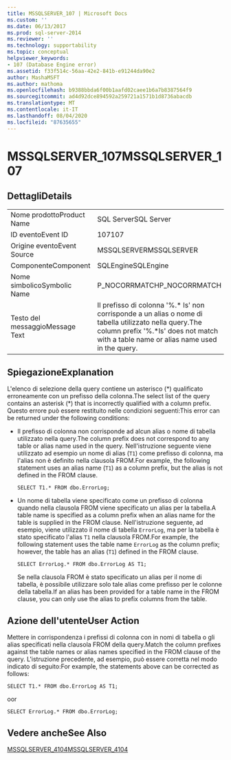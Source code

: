 ```yaml
---
title: MSSQLSERVER_107 | Microsoft Docs
ms.custom: ''
ms.date: 06/13/2017
ms.prod: sql-server-2014
ms.reviewer: ''
ms.technology: supportability
ms.topic: conceptual
helpviewer_keywords:
- 107 (Database Engine error)
ms.assetid: f33f514c-56aa-42e2-841b-e91244da90e2
author: MashaMSFT
ms.author: mathoma
ms.openlocfilehash: b9388bbda6f00b1aafd02caee1b6a7b8387564f9
ms.sourcegitcommit: ad4d92dce894592a259721a1571b1d8736abacdb
ms.translationtype: MT
ms.contentlocale: it-IT
ms.lasthandoff: 08/04/2020
ms.locfileid: "87635655"
---
```

# <a name="mssqlserver_107"></a><span data-ttu-id="8f823-102">MSSQLSERVER_107</span><span class="sxs-lookup"><span data-stu-id="8f823-102">MSSQLSERVER_107</span></span>
    
## <a name="details"></a><span data-ttu-id="8f823-103">Dettagli</span><span class="sxs-lookup"><span data-stu-id="8f823-103">Details</span></span>  
  
|||  
|-|-|  
|<span data-ttu-id="8f823-104">Nome prodotto</span><span class="sxs-lookup"><span data-stu-id="8f823-104">Product Name</span></span>|<span data-ttu-id="8f823-105">SQL Server</span><span class="sxs-lookup"><span data-stu-id="8f823-105">SQL Server</span></span>|  
|<span data-ttu-id="8f823-106">ID evento</span><span class="sxs-lookup"><span data-stu-id="8f823-106">Event ID</span></span>|<span data-ttu-id="8f823-107">107</span><span class="sxs-lookup"><span data-stu-id="8f823-107">107</span></span>|  
|<span data-ttu-id="8f823-108">Origine evento</span><span class="sxs-lookup"><span data-stu-id="8f823-108">Event Source</span></span>|<span data-ttu-id="8f823-109">MSSQLSERVER</span><span class="sxs-lookup"><span data-stu-id="8f823-109">MSSQLSERVER</span></span>|  
|<span data-ttu-id="8f823-110">Componente</span><span class="sxs-lookup"><span data-stu-id="8f823-110">Component</span></span>|<span data-ttu-id="8f823-111">SQLEngine</span><span class="sxs-lookup"><span data-stu-id="8f823-111">SQLEngine</span></span>|  
|<span data-ttu-id="8f823-112">Nome simbolico</span><span class="sxs-lookup"><span data-stu-id="8f823-112">Symbolic Name</span></span>|<span data-ttu-id="8f823-113">P_NOCORRMATCH</span><span class="sxs-lookup"><span data-stu-id="8f823-113">P_NOCORRMATCH</span></span>|  
|<span data-ttu-id="8f823-114">Testo del messaggio</span><span class="sxs-lookup"><span data-stu-id="8f823-114">Message Text</span></span>|<span data-ttu-id="8f823-115">Il prefisso di colonna '%.\* ls' non corrisponde a un alias o nome di tabella utilizzato nella query.</span><span class="sxs-lookup"><span data-stu-id="8f823-115">The column prefix '%.\*ls' does not match with a table name or alias name used in the query.</span></span>|  
  
## <a name="explanation"></a><span data-ttu-id="8f823-116">Spiegazione</span><span class="sxs-lookup"><span data-stu-id="8f823-116">Explanation</span></span>  
 <span data-ttu-id="8f823-117">L'elenco di selezione della query contiene un asterisco (\*) qualificato erroneamente con un prefisso della colonna.</span><span class="sxs-lookup"><span data-stu-id="8f823-117">The select list of the query contains an asterisk (\*) that is incorrectly qualified with a column prefix.</span></span> <span data-ttu-id="8f823-118">Questo errore può essere restituito nelle condizioni seguenti:</span><span class="sxs-lookup"><span data-stu-id="8f823-118">This error can be returned under the following conditions:</span></span>  
  
-   <span data-ttu-id="8f823-119">Il prefisso di colonna non corrisponde ad alcun alias o nome di tabella utilizzato nella query.</span><span class="sxs-lookup"><span data-stu-id="8f823-119">The column prefix does not correspond to any table or alias name used in the query.</span></span> <span data-ttu-id="8f823-120">Nell'istruzione seguente viene utilizzato ad esempio un nome di alias (`T1`) come prefisso di colonna, ma l'alias non è definito nella clausola FROM.</span><span class="sxs-lookup"><span data-stu-id="8f823-120">For example, the following statement uses an alias name (`T1`) as a column prefix, but the alias is not defined in the FROM clause.</span></span>  
  
    ```  
    SELECT T1.* FROM dbo.ErrorLog;  
    ```  
  
-   <span data-ttu-id="8f823-121">Un nome di tabella viene specificato come un prefisso di colonna quando nella clausola FROM viene specificato un alias per la tabella.</span><span class="sxs-lookup"><span data-stu-id="8f823-121">A table name is specified as a column prefix when an alias name for the table is supplied in the FROM clause.</span></span> <span data-ttu-id="8f823-122">Nell'istruzione seguente, ad esempio, viene utilizzato il nome di tabella `ErrorLog`, ma per la tabella è stato specificato l'alias `T1` nella clausola FROM.</span><span class="sxs-lookup"><span data-stu-id="8f823-122">For example, the following statement uses the table name `ErrorLog` as the column prefix; however, the table has an alias (`T1`) defined in the FROM clause.</span></span>  
  
    ```  
    SELECT ErrorLog.* FROM dbo.ErrorLog AS T1;  
    ```  
  
     <span data-ttu-id="8f823-123">Se nella clausola FROM è stato specificato un alias per il nome di tabella, è possibile utilizzare solo tale alias come prefisso per le colonne della tabella.</span><span class="sxs-lookup"><span data-stu-id="8f823-123">If an alias has been provided for a table name in the FROM clause, you can only use the alias to prefix columns from the table.</span></span>  
  
## <a name="user-action"></a><span data-ttu-id="8f823-124">Azione dell'utente</span><span class="sxs-lookup"><span data-stu-id="8f823-124">User Action</span></span>  
 <span data-ttu-id="8f823-125">Mettere in corrispondenza i prefissi di colonna con in nomi di tabella o gli alias specificati nella clausola FROM della query.</span><span class="sxs-lookup"><span data-stu-id="8f823-125">Match the column prefixes against the table names or alias names specified in the FROM clause of the query.</span></span> <span data-ttu-id="8f823-126">L'istruzione precedente, ad esempio, può essere corretta nel modo indicato di seguito:</span><span class="sxs-lookup"><span data-stu-id="8f823-126">For example, the statements above can be corrected as follows:</span></span>  
  
```  
SELECT T1.* FROM dbo.ErrorLog AS T1;  
```  
  
 <span data-ttu-id="8f823-127">o</span><span class="sxs-lookup"><span data-stu-id="8f823-127">or</span></span>  
  
```  
SELECT ErrorLog.* FROM dbo.ErrorLog;  
```  
  
## <a name="see-also"></a><span data-ttu-id="8f823-128">Vedere anche</span><span class="sxs-lookup"><span data-stu-id="8f823-128">See Also</span></span>  
 [<span data-ttu-id="8f823-129">MSSQLSERVER_4104</span><span class="sxs-lookup"><span data-stu-id="8f823-129">MSSQLSERVER_4104</span></span>](mssqlserver-4104-database-engine-error.md)  
  
  
